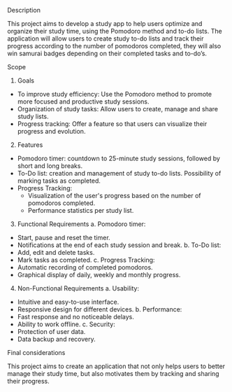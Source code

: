 Description

This project aims to develop a study app to help users optimize and organize their study time, using the Pomodoro method and to-do lists. The application will allow users to create study to-do lists and track their progress according to the number of pomodoros completed, they will also win samurai badges depending on their completed tasks and to-do’s.

Scope

1. Goals
- To improve study efficiency: Use the Pomodoro method to promote more focused and productive study sessions.
- Organization of study tasks: Allow users to create, manage and share study lists.
- Progress tracking: Offer a feature so that users can visualize their progress and evolution.
2. Features
- Pomodoro timer: countdown to 25-minute study sessions, followed by short and long breaks.
- To-Do list: creation and management of study to-do lists. Possibility of marking tasks as completed.
- Progress Tracking:
   - Visualization of the user's progress based on the number of pomodoros completed.
   - Performance statistics per study list.

3. Functional Requirements
a. Pomodoro timer:
  - Start, pause and reset the timer.
  - Notifications at the end of each study session and break.
b. To-Do list:
  - Add, edit and delete tasks.
  - Mark tasks as completed.
c. Progress Tracking:
  - Automatic recording of completed pomodoros.
  - Graphical display of daily, weekly and monthly progress.

4. Non-Functional Requirements
a. Usability:
  - Intuitive and easy-to-use interface.
  - Responsive design for different devices.
b. Performance:
  - Fast response and no noticeable delays.
  - Ability to work offline.
c. Security:
  - Protection of user data.
  - Data backup and recovery.

Final considerations

This project aims to create an application that not only helps users to better manage their study time, but also motivates them by tracking and sharing their progress. 

